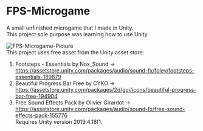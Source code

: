# FPS-Microgame
 A small unfinished microgame that I made in Unity.  
 This project sole purpose was learning how to use Unity.  
 
 ![FPS-Microgame-Picture](https://user-images.githubusercontent.com/29181023/146682830-cae79bda-71ea-4e82-9552-04e0ab3e183f.png)  
This project uses free asset from the Unity asset store:  
1. Footsteps - Essentials by Nox_Sound -> https://assetstore.unity.com/packages/audio/sound-fx/foley/footsteps-essentials-189879  
2. Beautiful Progress Bar Free by CYKO -> https://assetstore.unity.com/packages/2d/gui/icons/beautiful-progress-bar-free-194904  
3. Free Sound Effects Pack by Olivier Girardot -> https://assetstore.unity.com/packages/audio/sound-fx/free-sound-effects-pack-155776  
Requires Unity version 2019.4.18f1.  

